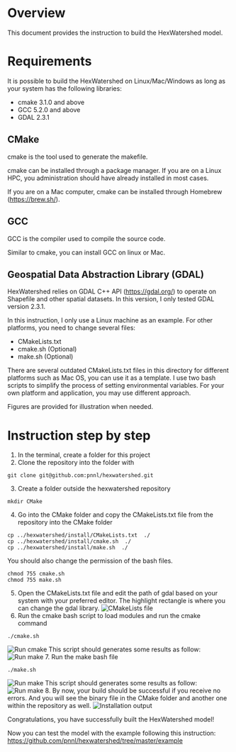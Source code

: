 # Overview

This document provides the instruction to build the HexWatershed model.

# Requirements

It is possible to build the HexWatershed on Linux/Mac/Windows as long as your system has the following libraries:

* cmake 3.1.0 and above
* GCC 5.2.0 and above
* GDAL 2.3.1

## CMake

cmake is the tool used to generate the makefile.

cmake can be installed through a package manager. If you are on a Linux HPC, you administration should have already installed in most cases.

If you are on a Mac computer, cmake can be installed through Homebrew (https://brew.sh/).

## GCC

GCC is the compiler used to compile the source code.

Similar to cmake, you can install GCC on linux or Mac.

## Geospatial Data Abstraction Library (GDAL)

HexWatershed relies on GDAL C++ API (https://gdal.org/) to operate on Shapefile and other spatial datasets.
In this version, I only tested GDAL version 2.3.1.

In this instruction, I only use a Linux machine as an example. For other platforms, you need to change several files:

* CMakeLists.txt
* cmake.sh (Optional)
* make.sh (Optional)

There are several outdated CMakeLists.txt files in this directory for different platforms such as Mac OS, you can use it as a template. I use two bash scripts to simplify the process of setting environmental variables. For your own platform and application, you may use different approach.

Figures are provided for illustration when needed.

# Instruction step by step

1. In the terminal, create a folder for this project
2. Clone the repository into the folder with 
```
git clone git@github.com:pnnl/hexwatershed.git
```
3. Create a folder outside the hexwatershed repository
```
mkdir CMake
```
4. Go into the CMake folder and copy the CMakeLists.txt file from the repository into the CMake folder
```
cp ../hexwatershed/install/CMakeLists.txt  ./
cp ../hexwatershed/install/cmake.sh  ./
cp ../hexwatershed/install/make.sh  ./
```
You should also change the permission of the bash files.
```
chmod 755 cmake.sh
chmod 755 make.sh
```
5. Open the CMakeLists.txt file and edit the path of gdal based on your system with your preferred editor.
The highlight rectangle is where you can change the gdal library.
![CMakeLists file](https://github.com/pnnl/hexwatershed/blob/master/install/figure/cmakelists.png?raw=true)
6. Run the cmake bash script to load modules and run the cmake command
```
./cmake.sh
```
![Run cmake](https://github.com/pnnl/hexwatershed/blob/master/install/figure/cmake.png?raw=true)
This script should generates some results as follow:
![Run make](https://github.com/pnnl/hexwatershed/blob/master/install/figure/cmake_result.png?raw=true)
7. Run the make bash file 
```
./make.sh
```
![Run make](https://github.com/pnnl/hexwatershed/blob/master/install/figure/make.png?raw=true)
This script should generates some results as follow:
![Run make](https://github.com/pnnl/hexwatershed/blob/master/install/figure/make_result.png?raw=true)
8. By now, your build should be successful if you receive no errors. And you will see the binary file in the CMake folder and another one within the repository as well.
![Installation output](https://github.com/pnnl/hexwatershed/blob/master/install/figure/final.png?raw=true)

Congratulations, you have successfully built the HexWatershed model!

Now you can test the model with the example following this instruction: https://github.com/pnnl/hexwatershed/tree/master/example